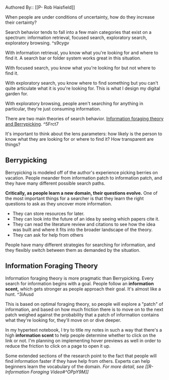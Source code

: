 Authored By:: [[P- Rob Haisfield]]

When people are under conditions of uncertainty, how do they increase their certainty?

Search behavior tends to fall into a few main categories that exist on a spectrum: information retrieval, focused search, exploratory search, exploratory browsing. ^s9cygv

With information retrieval, you know what you're looking for and where to find it. A search bar or folder system works great in this situation.

With focused search, you know what you're looking for but not where to find it.

With exploratory search, you know where to find something but you can't quite articulate what it is you're looking for. This is what I design my digital garden for.

With exploratory browsing, people aren't searching for anything in particular, they're just consuming information.

There are two main theories of search behavior. [Information foraging theory and Berrypicking](https://doi.org/10.1177%2F0165551517713168). ^5Frct7

It's important to think about the lens parameters: how likely is the person to know what they are looking for or where to find it? How transparent are things?

## Berrypicking
Berrypicking is modeled off of the author's experience picking berries on vacation. People meander from information patch to information patch, and they have many different possible search paths.

**Critically, as people learn a new domain, their questions evolve.** One of the most important things for a searcher is that they learn the right questions to ask as they uncover more information.

- They can store resources for later.
- They can look into the future of an idea by seeing which papers cite it.
- They can read the literature review and citations to see how the idea was built and where it fits into the broader landscape of the theory.
- They can ask for help from others

People have many different strategies for searching for information, and they flexibly switch between them as demanded by the situation.

## Information Foraging Theory
Information foraging theory is more pragmatic than Berrypicking. Every search for information begins with a goal. People follow an **information scent,** which gets stronger as people approach their goal. It's almost like a hunt. ^3iAusd

This is based on optimal foraging theory, so people will explore a "patch" of information, and based on how much friction there is to move on to the next patch weighed against the probability that a patch of information contains what they're looking for, they'll move on or dive deeper.

In my hypertext notebook, I try to title my notes in such a way that there's a high **information scent** to help people determine whether to click on the link or not. I'm planning on implementing hover previews as well in order to reduce the friction to click on a page to open it up.

Some extended sections of the research point to the fact that people will find information faster if they have help from others. Experts can help beginners learn the vocabulary of the domain. *For more detail, see [[R- Information Foraging Video#^OPpY9M]]*